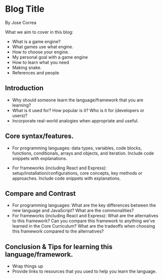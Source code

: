# Blog Title

By Jose Correa

What we aim to cover in this blog:
* What is a game engine?
* What games use what engine.
* How to choose your engine.
* My personal goal with a game engine 
* How to learn what you need
* Making snake.
* References and people


## Introduction

* Why should someone learn the language/framework that you are learning?
* What is it used for? How popular is it? Who is it for (developers or users)?
* Incorporate real-world analogies when appropriate and useful.

## Core syntax/features. 

* For programming languages: data types, variables, code blocks, functions, conditionals, arrays and objects, and iteration. Include code snippets with explanations.

* For frameworks (including React and Express): setup/installation/configurations, core concepts, key methods or approaches. Include code snippets with explanations.

## Compare and Contrast

* For programming languages: What are the key differences between the new language and JavaScript? What are the commonalities?
* For frameworks (including React and Express): What are the alternatives to this framework? Can you compare this framework to anything we've learned in the Core Curriculum? What are the tradeoffs when choosing this framework compared to the alternatives?

## Conclusion & Tips for learning this language/framework.

* Wrap things up
* Provide links to resources that you used to help you learn the language.
